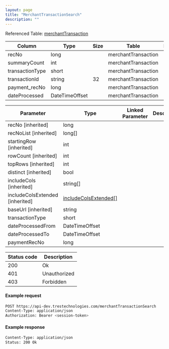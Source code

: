 ```yaml
---
layout: page
title: "MerchantTransactionSearch"
description: ""
---
```




Referenced Table: [merchantTransaction](/merchantTransaction)

| Column | Type | Size | Table | Description |
| ------ | ---- | ---- | ----- | ----------- |
| recNo | long |  | merchantTransaction | 
| summaryCount | int |  | merchantTransaction | 
| transactionType | short |  | merchantTransaction | 
| transactionId | string | 32 | merchantTransaction | 
| payment_recNo | long |  | merchantTransaction | 
| dateProcessed | DateTimeOffset |  | merchantTransaction | 

| Parameter | Type | Linked Parameter | Description |
| --------- | ---- | ---------------- | ----------- |
| recNo [inherited] | long |  | 
| recNoList [inherited] | long[] |  | 
| startingRow [inherited] | int |  | 
| rowCount [inherited] | int |  | 
| topRows [inherited] | int |  | 
| distinct [inherited] | bool |  | 
| includeCols [inherited] | string[] |  | 
| includeColsExtended [inherited] | [includeColsExtended[]](/includeColsExtended) |  | 
| baseUrl [inherited] | string |  | 
| transactionType | short |  | 
| dateProcessedFrom | DateTimeOffset |  | 
| dateProcessedTo | DateTimeOffset |  | 
| paymentRecNo | long |  | 

| Status code | Description |
| ----------- | ----------- |
| 200 | Ok |
| 401 | Unauthorized |
| 403 | Forbidden |

#### Example request
```sh
POST https://api-dev.trestechnologies.com/merchantTransactionSearch
Content-Type: application/json
Authorization: Bearer <session-token>
```

#### Example response
```sh
Content-Type: application/json
Status: 200 Ok
```

